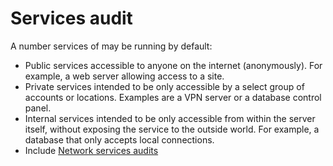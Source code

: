 # Services audit

A number services of may be running by default:

* Public services accessible to anyone on the internet (anonymously). For example, a web server allowing access to a site.
* Private services intended to be only accessible by a select group of accounts or locations. Examples are a VPN server or a database control panel.
* Internal services intended to be only accessible from within the server itself, without exposing the service to the outside world. For example, a database that only accepts local connections.
* Include [Network services audits](../../network/local/Services-audit.md)
